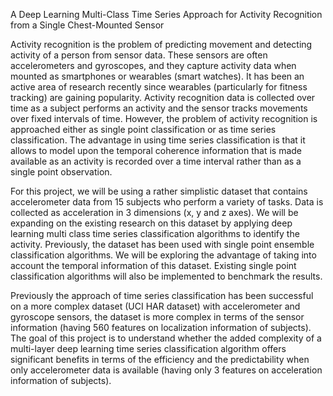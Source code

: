 
A Deep Learning Multi-Class Time Series Approach for Activity Recognition from a Single Chest-Mounted Sensor



Activity recognition is the problem of predicting movement and detecting activity of a person from sensor data. These sensors are often accelerometers and gyroscopes, and they capture activity data when mounted as smartphones or wearables (smart watches). It has been an active area of research recently since wearables (particularly for fitness tracking) are gaining popularity. Activity recognition data is collected over time as a subject performs an activity and the sensor tracks movements over fixed intervals of time. However, the problem of activity recognition is approached either as single point classification or as time series classification. The advantage in using time series classification is that it allows to model upon the temporal coherence information that is made available as an activity is recorded over a time interval rather than as a single point observation. 

For this project, we will be using a rather simplistic dataset that contains accelerometer data from 15 subjects who perform a variety of tasks. Data is collected as acceleration in 3 dimensions (x, y and z axes). We will be expanding on the existing research on this dataset by applying deep learning multi class time series classification algorithms to identify the activity. Previously, the dataset has been used with single point ensemble classification algorithms. We will be exploring the advantage of taking into account the temporal information of this dataset. Existing single point classification algorithms will also be implemented to benchmark the results. 

Previously the approach of time series classification has been successful on a more complex dataset (UCI HAR dataset) with accelerometer and gyroscope sensors, the dataset is more complex in terms of the sensor information (having 560 features on localization information of subjects). The goal of this project is to understand whether the added complexity of a multi-layer deep learning time series classification algorithm offers significant benefits in terms of the efficiency and the predictability when only accelerometer data is available (having only 3 features on acceleration information of subjects). 



